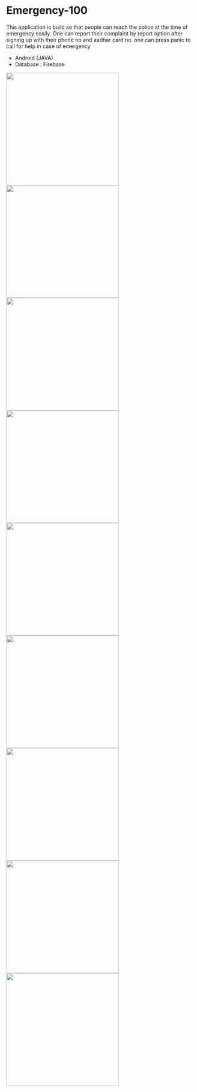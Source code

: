 # Emergency-100
This application is build so that people can reach the police at the time of emergency easily. 
One can report their complaint by report option after signing up with their phone no and aadhar card no. 
one can press panic to call for help in case of emergency

 - Android (JAVA)
 - Database : Firebase
 
<img src="https://raw.githubusercontent.com/komalswami/Emergency-100/main/ss/ss1.jpeg" width="300"/> <img src="https://raw.githubusercontent.com/komalswami/Emergency-100/main/ss/ss2.jpeg" width="300"/> <img src="https://raw.githubusercontent.com/komalswami/Emergency-100/main/ss/ss3.jpeg" width="300"/> <img src="https://raw.githubusercontent.com/komalswami/Emergency-100/main/ss/ss4.jpeg" width="300"/> 
<img src="https://raw.githubusercontent.com/komalswami/Emergency-100/main/ss/ss5.jpeg" width="300"/> <img src="https://raw.githubusercontent.com/komalswami/Emergency-100/main/ss/ss6.jpeg" width="300"/> <img src="https://raw.githubusercontent.com/komalswami/Emergency-100/main/ss/ss7.jpeg" width="300"/> 
<img src="https://raw.githubusercontent.com/komalswami/Emergency-100/main/ss/ss8.jpeg" width="300"/> <img src="https://raw.githubusercontent.com/komalswami/Emergency-100/main/ss/ss9.jpeg" width="300"/>

<br/>

